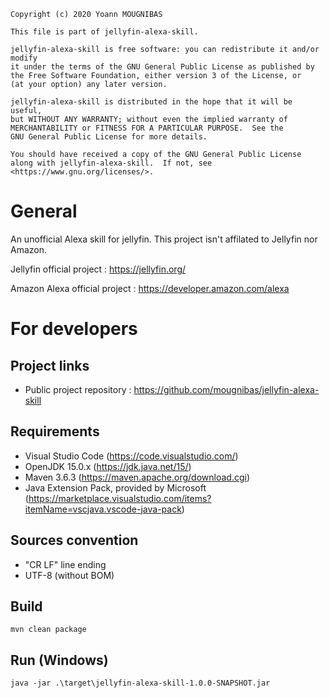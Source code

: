 ```
Copyright (c) 2020 Yoann MOUGNIBAS

This file is part of jellyfin-alexa-skill.

jellyfin-alexa-skill is free software: you can redistribute it and/or modify
it under the terms of the GNU General Public License as published by
the Free Software Foundation, either version 3 of the License, or
(at your option) any later version.

jellyfin-alexa-skill is distributed in the hope that it will be useful,
but WITHOUT ANY WARRANTY; without even the implied warranty of
MERCHANTABILITY or FITNESS FOR A PARTICULAR PURPOSE.  See the
GNU General Public License for more details.

You should have received a copy of the GNU General Public License
along with jellyfin-alexa-skill.  If not, see <https://www.gnu.org/licenses/>.
```
# General

An unofficial Alexa skill for jellyfin.
This project isn't affilated to Jellyfin nor Amazon.

Jellyfin official project : https://jellyfin.org/

Amazon Alexa official project : https://developer.amazon.com/alexa

# For developers

## Project links

* Public project repository : https://github.com/mougnibas/jellyfin-alexa-skill

## Requirements

* Visual Studio Code (https://code.visualstudio.com/)
* OpenJDK 15.0.x (https://jdk.java.net/15/)
* Maven 3.6.3 (https://maven.apache.org/download.cgi)
* Java Extension Pack, provided by Microsoft (https://marketplace.visualstudio.com/items?itemName=vscjava.vscode-java-pack)

## Sources convention

* "CR LF" line ending
* UTF-8 (without BOM)

## Build

`mvn clean package`

## Run (Windows)

`java -jar .\target\jellyfin-alexa-skill-1.0.0-SNAPSHOT.jar`
